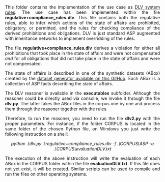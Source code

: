 <p align="justify">
This folder contains the implementation of the use case as <a href="https://dl.acm.org/doi/10.1145/1149114.1149117">DLV system rules</a>. The use case has been implemented within the file <b>regulative+compliance_rules.dlv</b>. This file contains both the regulative rules, able to infer which actions of the state of affairs are prohibited, obligatory, or permitted, and the rules for checking compliance of the derived prohibitions and obligations. DLV is just standard ASP augmented with inheritance networks to implement overridding of the rules.
</p>

<p align="justify">The file <b>regulative+compliance_rules.dlv</b> derives a violation for either all prohibitions that took place in the state of affairs and were not compensated <i>and</i> for all obligations that did not take place in the state of affairs and were not compensated.</p>

<p align="justify">
The state of affairs is described in one of the synthetic datasets (ABox) created by the <a href="https://github.com/liviorobaldo/compliancecheckers/tree/main/DatasetGenerator">dataset generator available on this GitHub</a>. Each ABox is a collection of ASP facts describing the state of affairs.
</p>

<p align="justify">
The DLV reasoner is available in the <b>executables</b> subfolder. Although the reasoner could be directly used via consolle, we invoke it through the file <b>dlv.py</b>. The latter takes the ABox files in the corpus one by one and process them through the reasoner together with the rules.
</p>


<p align="justify">
Therefore, to run the reasoner, you need to run the file <b>dlv2.py</b> with the proper parameters. For instance, if the folder CORPUS is located in the same folder of the chosen Python file, on Windows you just write the following instruction on a shell:
</p>

<p align="center">
<i>python .\dlv.py .\regulative+compliance_rules.dlv -f .\CORPUS\ASP -o .\CORPUS\evaluationDLV.txt</i>
</p>

<p align="justify">
The execution of the above instruction will write the evaluation of each ABox in the CORPUS folder within the file <b>evaluationDLV.txt</b>. If this file does not yet exist, it will be created. Similar scripts can be used to compile and run the files on other operating systems. 
</p>

